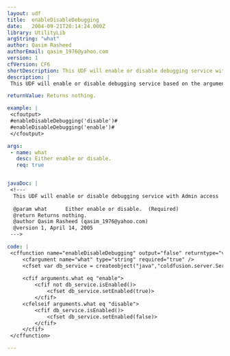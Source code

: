 ```yaml
---
layout: udf
title:  enableDisableDebugging
date:   2004-09-21T20:14:24.000Z
library: UtilityLib
argString: "what"
author: Qasim Rasheed
authorEmail: qasim_1976@yahoo.com
version: 1
cfVersion: CF6
shortDescription: This UDF will enable or disable debugging service with Admin access
description: |
 This UDF will enable or disable debugging service based on the argument provided. I is useful in situation where you do not have access to ColdFusion  Administrator or want to manipulate debugging settings programatically.

returnValue: Returns nothing.

example: |
 <cfoutput>
 #enableDisableDebugging('disable')#
 #enableDisableDebugging('enable')#
 </cfoutput>

args:
 - name: what
   desc: Either enable or disable. 
   req: true


javaDoc: |
 <!---
  This UDF will enable or disable debugging service with Admin access
  
  @param what      Either enable or disable.  (Required)
  @return Returns nothing. 
  @author Qasim Rasheed (qasim_1976@yahoo.com) 
  @version 1, April 14, 2005 
 --->

code: |
 <cffunction name="enableDisableDebugging" output="false" returntype="void" hint="I enable/disable debugging settings">
     <cfargument name="what" type="string" required="true" />    
     <cfset var db_service = createobject("java","coldfusion.server.ServiceFactory").getDebuggingService()>
     
     <cfif arguments.what eq "enable">
         <cfif not db_service.isEnabled()>
             <cfset db_service.setEnabled(true)>
         </cfif>
     <cfelseif arguments.what eq "disable">
         <cfif db_service.isEnabled()>
             <cfset db_service.setEnabled(false)>
         </cfif>
     </cfif>
 </cffunction>

---
```


